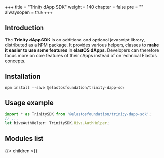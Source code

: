 +++
title = "Trinity dApp SDK"
weight = 140
chapter = false
pre = ""
alwaysopen = true
+++

## Introduction

The **Trinity dApp SDK** is an additional and optional javascript library, distributed as a NPM package. It provides various helpers, classes to **make it easier to use some features** in **elastOS dApps**. Developers can therefore focus more on core features of their dApps instead of on technical Elastos concepts.

## Installation

````shell
npm install --save @elastosfoundation/trinity-dapp-sdk
````

## Usage example

````javascript
import * as TrinitySDK from '@elastosfoundation/trinity-dapp-sdk';
// ...
let hiveAuthHelper: TrinitySDK.Hive.AuthHelper;
````

## Modules list

{{< children >}}